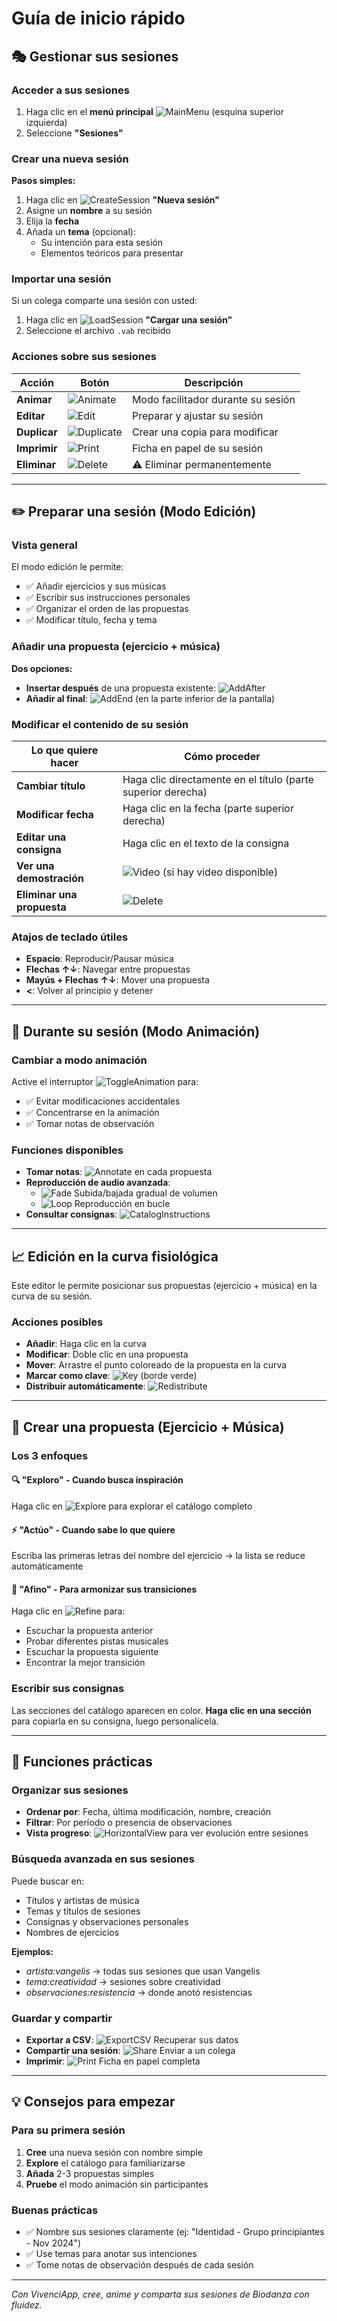 # Guía de inicio rápido

## 🎭 **Gestionar sus sesiones**

### Acceder a sus sesiones
1. Haga clic en el **menú principal** ![MainMenu](assets/help/es/images/MainMenu.png) (esquina superior izquierda)
2. Seleccione **"Sesiones"**

### Crear una nueva sesión

**Pasos simples:**
1. Haga clic en ![CreateSession](assets/help/es/images/SessionExplorationCreateSessionButton.png) **"Nueva sesión"**
2. Asigne un **nombre** a su sesión
3. Elija la **fecha**
4. Añada un **tema** (opcional):
   - Su intención para esta sesión
   - Elementos teóricos para presentar

### Importar una sesión
Si un colega comparte una sesión con usted:
1. Haga clic en ![LoadSession](assets/help/es/images/SessionExplorationLoadSessionButton.png) **"Cargar una sesión"**
2. Seleccione el archivo `.vab` recibido

### Acciones sobre sus sesiones

| Acción | Botón | Descripción |
|--------|--------|-------------|
| **Animar** | ![Animate](assets/help/es/images/SessionExplorationAnimateSessionButton.png) | Modo facilitador durante su sesión |
| **Editar** | ![Edit](assets/help/es/images/SessionExplorationEditSessionButton.png) | Preparar y ajustar su sesión |
| **Duplicar** | ![Duplicate](assets/help/es/images/SessionExplorationDuplicateSessionButton.png) | Crear una copia para modificar |
| **Imprimir** | ![Print](assets/help/es/images/SessionExplorationPrintSessionButton.png) | Ficha en papel de su sesión |
| **Eliminar** | ![Delete](assets/help/es/images/SessionExplorationDeleteSessionButton.png) | ⚠️ Eliminar permanentemente |

---

## ✏️ **Preparar una sesión (Modo Edición)**

### Vista general
El modo edición le permite:
- ✅ Añadir ejercicios y sus músicas
- ✅ Escribir sus instrucciones personales
- ✅ Organizar el orden de las propuestas
- ✅ Modificar título, fecha y tema

### Añadir una propuesta (ejercicio + música)

**Dos opciones:**
- **Insertar después** de una propuesta existente: ![AddAfter](assets/help/es/images/SessionEditionAddPropositionButton.png)
- **Añadir al final**: ![AddEnd](assets/help/es/images/SessionEditionAddPropositionButton.png) (en la parte inferior de la pantalla)

### Modificar el contenido de su sesión

| Lo que quiere hacer | Cómo proceder |
|--------------------------|------------------|
| **Cambiar título** | Haga clic directamente en el título (parte superior derecha) |
| **Modificar fecha** | Haga clic en la fecha (parte superior derecha) |
| **Editar una consigna** | Haga clic en el texto de la consigna |
| **Ver una demostración** | ![Video](assets/help/es/images/SessionEditionVideoButton.png) (si hay video disponible) |
| **Eliminar una propuesta** | ![Delete](assets/help/es/images/SessionEditionDeletePropositionButton.png) |

### Atajos de teclado útiles
- **Espacio**: Reproducir/Pausar música
- **Flechas ↑↓**: Navegar entre propuestas
- **Mayús + Flechas ↑↓**: Mover una propuesta
- **<**: Volver al principio y detener

---

## 🎵 **Durante su sesión (Modo Animación)**

### Cambiar a modo animación
Active el interruptor ![ToggleAnimation](assets/help/es/images/SessionEditionAnimationToggleButton.png) para:
- ✅ Evitar modificaciones accidentales
- ✅ Concentrarse en la animación
- ✅ Tomar notas de observación

### Funciones disponibles
- **Tomar notas**: ![Annotate](assets/help/es/images/SessionEditionAnotateButton.png) en cada propuesta
- **Reproducción de audio avanzada**:
  - ![Fade](assets/help/es/images/SessionEditionFadeButton.png) Subida/bajada gradual de volumen
  - ![Loop](assets/help/es/images/SessionEditionLoopButton.png) Reproducción en bucle
- **Consultar consignas**: ![CatalogInstructions](assets/help/es/images/SessionEditionCatalogInstructionsButton.png)

---

## 📈 **Edición en la curva fisiológica**

Este editor le permite posicionar sus propuestas (ejercicio + música) en la curva de su sesión.

### Acciones posibles
- **Añadir**: Haga clic en la curva
- **Modificar**: Doble clic en una propuesta
- **Mover**: Arrastre el punto coloreado de la propuesta en la curva
- **Marcar como clave**: ![Key](assets/help/es/images/SessionEditionOnCurveKeyButton.png) (borde verde)
- **Distribuir automáticamente**: ![Redistribute](assets/help/es/images/SessionEditionOnCurveRedistributeButton.png)

---

## 🎯 **Crear una propuesta (Ejercicio + Música)**

### Los 3 enfoques

#### 🔍 **"Exploro"** - Cuando busca inspiración
Haga clic en ![Explore](assets/help/es/images/PropositionEditionExplorationButton.png) para explorar el catálogo completo

#### ⚡ **"Actúo"** - Cuando sabe lo que quiere
Escriba las primeras letras del nombre del ejercicio → la lista se reduce automáticamente

#### 🎵 **"Afino"** - Para armonizar sus transiciones
Haga clic en ![Refine](assets/help/es/images/PropositionEditionRefineButton.png) para:
- Escuchar la propuesta anterior
- Probar diferentes pistas musicales
- Escuchar la propuesta siguiente
- Encontrar la mejor transición

### Escribir sus consignas
Las secciones del catálogo aparecen en color. **Haga clic en una sección** para copiarla en su consigna, luego personalícela.

---

## 🔧 **Funciones prácticas**

### Organizar sus sesiones
- **Ordenar por**: Fecha, última modificación, nombre, creación
- **Filtrar**: Por período o presencia de observaciones
- **Vista progreso**: ![HorizontalView](assets/help/es/images/SessionExplorationHorizontalSessionNavigationButton.png) para ver evolución entre sesiones

### Búsqueda avanzada en sus sesiones
Puede buscar en:
- Títulos y artistas de música
- Temas y títulos de sesiones
- Consignas y observaciones personales
- Nombres de ejercicios

**Ejemplos:**
- *artista:vangelis* → todas sus sesiones que usan Vangelis
- *tema:creatividad* → sesiones sobre creatividad
- *observaciones:resistencia* → donde anotó resistencias

### Guardar y compartir
- **Exportar a CSV**: ![ExportCSV](assets/help/es/images/SessionExplorationExportToCSVButton.png) Recuperar sus datos
- **Compartir una sesión**: ![Share](assets/help/es/images/SessionEditionShareSessionButton.png) Enviar a un colega
- **Imprimir**: ![Print](assets/help/es/images/SessionEditionPrintButton.png) Ficha en papel completa

---

## 💡 **Consejos para empezar**

### Para su primera sesión
1. **Cree** una nueva sesión con nombre simple
2. **Explore** el catálogo para familiarizarse
3. **Añada** 2-3 propuestas simples
4. **Pruebe** el modo animación sin participantes

### Buenas prácticas
- ✅ Nombre sus sesiones claramente (ej: "Identidad - Grupo principiantes - Nov 2024")
- ✅ Use temas para anotar sus intenciones
- ✅ Tome notas de observación después de cada sesión

---

*Con VivenciApp, cree, anime y comparta sus sesiones de Biodanza con fluidez.*